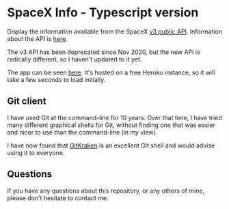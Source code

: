 # SpaceX Info - Typescript version

Display the information available from the SpaceX
[v3 public API](https://api.spacexdata.com/v3).
Information about the API is
[here](https://documenter.getpostman.com/view/2025350/RWaEzAiG#d65a7f85-e0c7-41ce-b41d-9ad20a238d90).

The v3 API has been deprecated since Nov 2020, but the new API is radically
different, so I haven't updated to it yet.

The app can be seen [here](http://spacex.reallybigshoe.co.uk).
It's hosted on a free Heroku instance, so it will take a few seconds to load initially.

## Git client

I have used Git at the command-line for 10 years.
Over that time, I have tried many different graphical shells for Git,
without finding one that was easier and nicer to use than the command-line
(in my view).

I have now found that [GitKraken](https://www.gitkraken.com) is an excellent
Git shell and would advise using it to everyone.

## Questions

If you have any questions about this repository, or any others of mine, please
don't hesitate to contact me.
